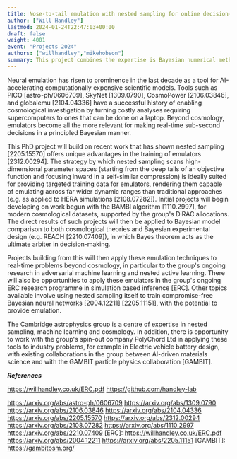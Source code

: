 ```yaml
---
title: Nose-to-tail emulation with nested sampling for online decision-making
author: ["Will Handley"]
lastmod: 2024-01-24T22:47:03+00:00
draft: false
weight: 4001
event: "Projects 2024"
authors: ["willhandley","mikehobson"]
summary: This project combines the expertise is Bayesian numerical methods and machine learning in the Cambridge astrophysics group, with the group's ongoing research programme in simulation based inference. The project will develop new methods for Bayesian inference and decisionmaking via state-of-the-art neural emulators, with applications to cosmology and beyond.
---
```


Neural emulation has risen to prominence in the last decade as a tool for AI-accelerating computationally expensive scientific models. Tools such as PICO [astro-ph/0606709], SkyNet [1309.0790], CosmoPower [2106.03846], and globalemu [2104.04336] have a successful history of enabling cosmological investigation by turning costly analyses requiring supercomputers to ones that can be done on a laptop. Beyond cosmology, emulators become all the more relevant for making real-time sub-second decisions in a principled Bayesian manner.

This PhD project will build on recent work that has shown nested sampling [2205.15570] offers unique advantages in the training of emulators [2312.00294]. The strategy by which nested sampling scans high-dimensional parameter spaces (starting from the deep tails of an objective function and focusing inward in a self-similar compression) is ideally suited for providing targeted training data for emulators, rendering them capable of emulating across far wider dynamic ranges than traditional approaches (e.g. as applied to HERA simulations [2108.07282]). Initial projects will begin developing on work begun with the BAMBI algorithm [1110.2997], for modern cosmological datasets, supported by the group's DiRAC allocations. The direct results of such projects will then be applied to Bayesian model comparison to both cosmological theories and Bayesian experimental design (e.g. REACH [2210.07409]), in which Bayes theorem acts as the ultimate arbiter in decision-making.

Projects building from this will then apply these emulation techniques to real-time problems beyond cosmology, in particular to the group's ongoing research in adversarial machine learning and nested active learning. There will also be opportunities to apply these emulators in the group's ongoing ERC research programme in simulation based inference [ERC]. Other topics available involve using nested sampling itself to train compromise-free Bayesian neural networks [2004.12211] [2205.11151], with the potential to provide emulation.

The Cambridge astrophysics group is a centre of expertise in nested sampling, machine learning and cosmology. In addition, there is opportunity to work with the group's spin-out company PolyChord Ltd in applying these tools to industry problems, for example in Electric vehicle battery design, with existing collaborations in the group between AI-driven materials science and with the GAMBIT particle physics collaboration [GAMBIT].

***References***

https://willhandley.co.uk/ERC.pdf 
https://github.com/handley-lab

https://arxiv.org/abs/astro-ph/0606709
https://arxiv.org/abs/1309.0790
https://arxiv.org/abs/2106.03846
https://arxiv.org/abs/2104.04336
https://arxiv.org/abs/2205.15570
https://arxiv.org/abs/2312.00294
https://arxiv.org/abs/2108.07282
https://arxiv.org/abs/1110.2997
https://arxiv.org/abs/2210.07409
[ERC]: https://willhandley.co.uk/ERC.pdf
https://arxiv.org/abs/2004.12211
https://arxiv.org/abs/2205.11151
[GAMBIT]: https://gambitbsm.org/
